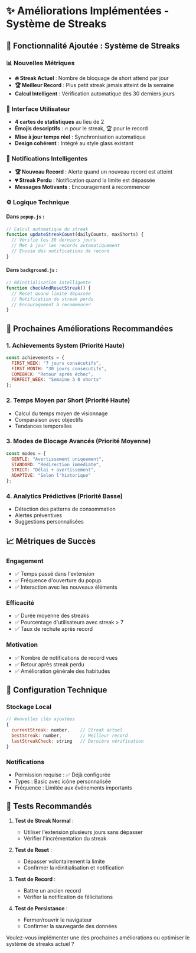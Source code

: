 # ✨ Améliorations Implémentées - Système de Streaks

## 🎯 Fonctionnalité Ajoutée : Système de Streaks

### 📊 Nouvelles Métriques
- **🔥 Streak Actuel** : Nombre de bloquage de short attend par jour
- **🏆 Meilleur Record** : Plus petit streak jamais atteint de la semaine
- **Calcul Intelligent** : Vérification automatique des 30 derniers jours

### 🎨 Interface Utilisateur
- **4 cartes de statistiques** au lieu de 2
- **Émojis descriptifs** : 🔥 pour le streak, 🏆 pour le record
- **Mise à jour temps réel** : Synchronisation automatique
- **Design cohérent** : Intégré au style glass existant

### 🔔 Notifications Intelligentes
- **🏆 Nouveau Record** : Alerte quand un nouveau record est atteint
- **💔 Streak Perdu** : Notification quand la limite est dépassée
- **Messages Motivants** : Encouragement à recommencer

### ⚙️ Logique Technique

#### Dans `popup.js` :
```javascript
// Calcul automatique du streak
function updateStreakCount(dailyCounts, maxShorts) {
  // Vérifie les 30 derniers jours
  // Met à jour les records automatiquement
  // Envoie des notifications de record
}
```

#### Dans `background.js` :
```javascript
// Réinitialisation intelligente
function checkAndResetStreak() {
  // Reset quand limite dépassée
  // Notification de streak perdu
  // Encouragement à recommencer
}
```

## 🚀 Prochaines Améliorations Recommandées

### 1. **Achievements System** (Priorité Haute)
```javascript
const achievements = {
  FIRST_WEEK: "7 jours consécutifs",
  FIRST_MONTH: "30 jours consécutifs", 
  COMEBACK: "Retour après échec",
  PERFECT_WEEK: "Semaine à 0 shorts"
};
```

### 2. **Temps Moyen par Short** (Priorité Haute)
- Calcul du temps moyen de visionnage
- Comparaison avec objectifs
- Tendances temporelles

### 3. **Modes de Blocage Avancés** (Priorité Moyenne)
```javascript
const modes = {
  GENTLE: "Avertissement uniquement",
  STANDARD: "Redirection immédiate", 
  STRICT: "Délai + avertissement",
  ADAPTIVE: "Selon l'historique"
};
```

### 4. **Analytics Prédictives** (Priorité Basse)
- Détection des patterns de consommation
- Alertes préventives
- Suggestions personnalisées

## 📈 Métriques de Succès

### Engagement
- ✅ Temps passé dans l'extension
- ✅ Fréquence d'ouverture du popup
- ✅ Interaction avec les nouveaux éléments

### Efficacité  
- ✅ Durée moyenne des streaks
- ✅ Pourcentage d'utilisateurs avec streak > 7
- ✅ Taux de rechute après record

### Motivation
- ✅ Nombre de notifications de record vues
- ✅ Retour après streak perdu
- ✅ Amélioration générale des habitudes

## 🔧 Configuration Technique

### Stockage Local
```javascript
// Nouvelles clés ajoutées
{
  currentStreak: number,    // Streak actuel
  bestStreak: number,       // Meilleur record
  lastStreakCheck: string   // Dernière vérification
}
```

### Notifications
- Permission requise : ✅ Déjà configurée
- Types : Basic avec icône personnalisée
- Fréquence : Limitée aux événements importants

## 🎯 Tests Recommandés

1. **Test de Streak Normal** :
   - Utiliser l'extension plusieurs jours sans dépasser
   - Vérifier l'incrémentation du streak

2. **Test de Reset** :
   - Dépasser volontairement la limite
   - Confirmer la réinitialisation et notification

3. **Test de Record** :
   - Battre un ancien record
   - Vérifier la notification de félicitations

4. **Test de Persistance** :
   - Fermer/rouvrir le navigateur
   - Confirmer la sauvegarde des données

Voulez-vous implémenter une des prochaines améliorations ou optimiser le système de streaks actuel ?
